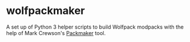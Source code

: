 # wolfpackmaker

A set up of Python 3 helper scripts to build Wolfpack modpacks with the help of Mark Crewson's [Packmaker](https://gitlab.com/routhio/minecraft/tools/packmaker) tool.


